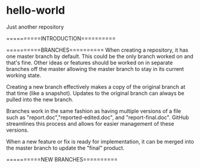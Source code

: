 hello-world
===========

Just another repository

==========INTRODUCTION==========

==========BRANCHES==========
When creating a repository, it has one master branch by default. This could be the only branch worked on and that's fine. Other ideas or features should be worked on in separate branches off the master allowing the master branch to stay in its current working state.

Creating a new branch effectively makes a copy of the original branch at that time (like a snapshot). Updates to the original branch can always be pulled into the new branch.

Branches work in the same fashion as having multiple versions of a file such as "report.doc","reported-edited.doc", and "report-final.doc". GitHub streamlines this process and allows for easier management of these versions.

When a new feature or fix is ready for implementation, it can be merged into the master branch to update the "final" product.

==========NEW BRANCHES==========
